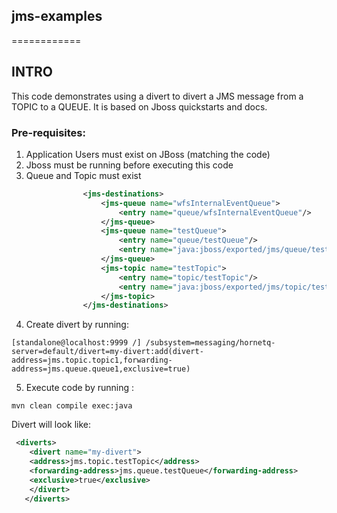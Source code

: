 ## jms-examples
============

## INTRO
This code demonstrates using a divert to divert a JMS message from a TOPIC to a QUEUE. It is based on Jboss quickstarts and docs.

### Pre-requisites:
1. Application Users must exist on JBoss (matching the code)
2. Jboss must be running before executing this code
3. Queue and Topic must exist

```xml
                <jms-destinations>
                    <jms-queue name="wfsInternalEventQueue">
                        <entry name="queue/wfsInternalEventQueue"/>
                    </jms-queue>
                    <jms-queue name="testQueue">
                        <entry name="queue/testQueue"/>
                        <entry name="java:jboss/exported/jms/queue/testQueue"/>
                    </jms-queue>
                    <jms-topic name="testTopic">
                        <entry name="topic/testTopic"/>
                        <entry name="java:jboss/exported/jms/topic/testTopic"/>
                    </jms-topic>
                </jms-destinations>
```

4. Create divert by running:

```
[standalone@localhost:9999 /] /subsystem=messaging/hornetq-server=default/divert=my-divert:add(divert-address=jms.topic.topic1,forwarding-address=jms.queue.queue1,exclusive=true)
```

5. Execute code by running :
```
mvn clean compile exec:java
```


Divert will look like:
```xml
 <diverts>
    <divert name="my-divert">
    <address>jms.topic.testTopic</address>
    <forwarding-address>jms.queue.testQueue</forwarding-address>
    <exclusive>true</exclusive>
    </divert>
   </diverts>
```